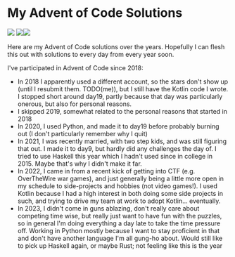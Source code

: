 # My Advent of Code Solutions
![](https://img.shields.io/badge/day%20📅-15-blue) ![](https://img.shields.io/badge/stars%20⭐-10-yellow)![](https://img.shields.io/badge/days%20completed-5-red)

Here are my Advent of Code solutions over the years.  Hopefully I can flesh this out with solutions to every day from every year soon.

I've participated in Advent of Code since 2018:
- In 2018 I apparently used a different account, so the stars don't show up (until I resubmit them. TODO(me)), but I still have the Kotlin code I wrote.  I stopped short around day19, partly because that day was particularly onerous, but also for personal reasons.
- I skipped 2019, somewhat related to the personal reasons that started in 2018
- In 2020, I used Python, and made it to day19 before probably burning out (I don't particularly remember why I quit)
- In 2021, I was recently married, with two step kids, and was still figuring that out.  I made it to day9, but hardly did any challenges the day of.  I tried to use Haskell this year which I hadn't used since in college in 2015.  Maybe that's why I didn't make it far.
- In 2022, I came in from a recent kick of getting into CTF (e.g. OverTheWire war games), and just generally being a little more open in my schedule to side-projects and hobbies (not video games!).  I used Kotlin because I had a high interest in both doing some side projects in such, and trying to drive my team at work to adopt Kotlin... eventually.
- In 2023, I didn't come in guns ablazing, don't really care about competing time wise, but really just want to have fun with the puzzles, so in general I'm doing everything a day late to take the time pressure off.  Working in Python mostly because I want to stay proficient in that and don't have another language I'm all gung-ho about.  Would still like to pick up Haskell again, or maybe Rust; not feeling like this is the year
